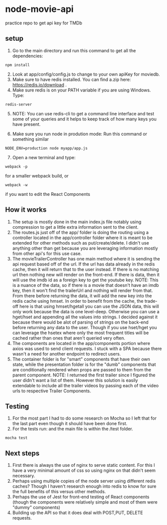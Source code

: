 # node-movie-api
practice repo to get api key for TMDb

## setup

1) Go to the main directory and run this command to get all the dependencies:
```
npm install
```
2) Look at app/config/config.js to change to your own apiKey for moviedb.
3) Make sure to have redis installed. You can find a.zip here: https://redis.io/download .
4) Make sure redis is on your PATH variable if you are using Windows. Type:
```
redis-server
```
5) NOTE: You can use redis-cli to get a command line interface and test some of your queries and it helps to keep track of how many keys you have present.

6) Make sure you run node in prodution mode: Run this command or something similar
```
NODE_ENV=production node myapp/app.js
```
7) Open a new terminal and type:
```
webpack -p
```
for a smaller webpack build, or
```
webpack -w
```
if you want to edit the React Components

## How it works
1) The setup is mostly done in the main index.js file notably using compression to get a little extra information sent to the client.
2) The routes.js just off of the app/ folder is doing the routing using a controller located in the app/controller folder where it is meant to be extended for other methods such as put/create/delete. 
I didn't use anything other than get because you are leveraging information mostly from other api's for this use case.
3) The movieTrailerController has one main method where it is sending the api request based off of the url.
If the url has data already in the redis cache, then it will return that to the user instead.
If there is no matching url then nothing new will render on the front-end. 
If there is data, then it will use the imdb id as a foreign key to get the youtube key.
NOTE: This is a nuance of the data, so if there is a movie that doesn't have an imdb key, then it won't find the trailerUrl and nothing will render from that.
From there before returning the data, it will add the new key into the redis cache using hmset.
In order to benefit from the cache, the trade-off here is that using hmset/hgetall you can use the JSON data, this will only work because the data is one level-deep. Otherwise you can use a hget/hset and appending all the values into strings.
I decided against it because there would be alot of parsing of strings on the back-end before returning any data to the user.
Though if you use hset/hget you can leverage the hsetex where only the most frequent titles will be cached rather than ones that aren't queried very often.
4) The components are located in the app/components portion where axios was used to send client requests. I stuck with a SPA because there wasn't a need for another endpoint to redirect users. 
5) The container folder is for "smart" components that have their own state, while the presentation folder is for the "dumb" components that are conditionally rendered when props are passed to them from the parent component.
NOTE:
I returned the first trailer since I figured the user didn't want a list of them. However this solution is easily extendable to include all the trailer videos by passing each of the video urls to respective Trailer Components.

## Testing
1) For the most part I had to do some research on Mocha so I left that for the last part even though it should have been done first.
2) For the tests run: and the main file is within the /test folder.
```
mocha test
```
## Next steps
1) First there is always the use of nginx to serve static content. For this I have a very minimal amount of css so using nginx on that didn't seem necessary.
2) Perhaps using multiple copies of the node server using different redis caches? Though I haven't research enough into redis to know for sure the full benefits of this versus other methods.
3) Perhaps the use of Jest for front-end testing of React components (though the components were relatively simple and most of them were "dummy" components)
4) Building up the API so that it does deal with POST,PUT, DELETE requests.


